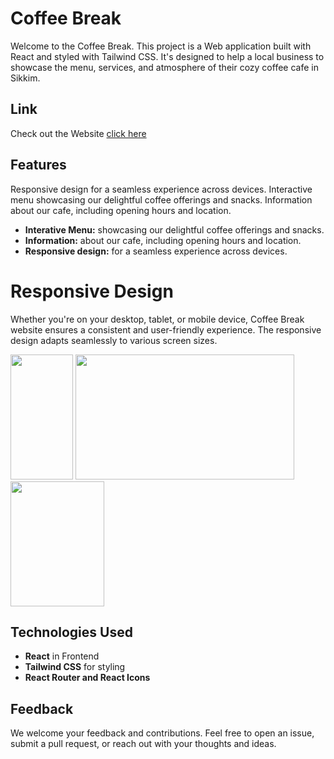 # Coffee Break
Welcome to the Coffee Break. This project is a Web application built with React and styled with Tailwind CSS. It's designed to help a local business to showcase the menu, services, and atmosphere of their cozy coffee cafe in Sikkim.

## Link
Check out the Website <a href="https://coffee-break-ashy.vercel.app/" target="_blank">click here</a>



## Features
Responsive design for a seamless experience across devices.
Interactive menu showcasing our delightful coffee offerings and snacks.
Information about our cafe, including opening hours and location.
- **Interative Menu:** showcasing our delightful coffee offerings and snacks.
- **Information:** about our cafe, including opening hours and location.
- **Responsive design:** for a seamless experience across devices.

# Responsive Design
Whether you're on your desktop, tablet, or mobile device, Coffee Break website ensures a consistent and user-friendly experience. The responsive design adapts seamlessly to various screen sizes.

<img src="https://github.com/SumanGurung01/coffee-break/assets/92732976/c46d276e-43df-43c4-be93-e7365e3ae4fb" width=100 height=200>
<img src="https://github.com/SumanGurung01/coffee-break/assets/92732976/526e534b-dd82-485b-ab09-bf5f75e07297" width=350 height=200>
<img src="https://github.com/SumanGurung01/coffee-break/assets/92732976/b56631bd-1343-43fb-9b83-6eb1d8ff575b" width=150 height=200>

## Technologies Used
- **React** in Frontend
- **Tailwind CSS** for styling
- **React Router and React Icons**

## Feedback
We welcome your feedback and contributions. Feel free to open an issue, submit a pull request, or reach out with your thoughts and ideas.
